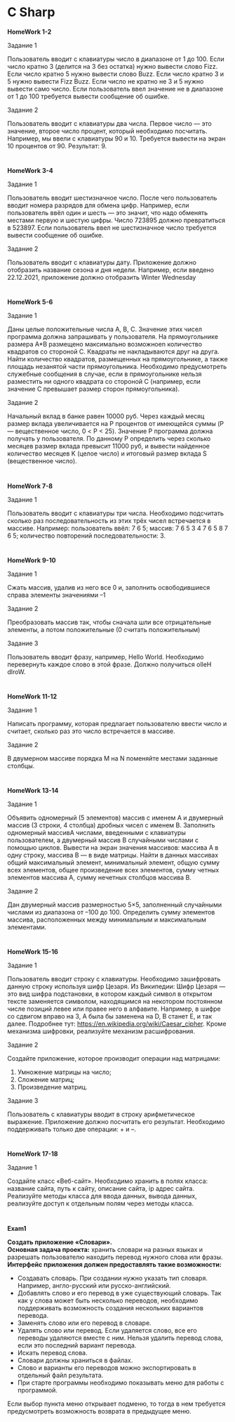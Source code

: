 # C Sharp

<b>HomeWork 1-2</b>

Задание 1

Пользователь вводит с клавиатуры число в диапазоне от 1 до 100. Если число кратно 3 (делится на 3 без остатка) нужно вывести слово Fizz. Если число кратно 5 нужно вывести слово Buzz. Если число кратно 3 и 5 нужно вывести Fizz Buzz. Если число не кратно не 3 и 5 нужно вывести само число. Если пользователь ввел значение не в диапазоне от 1 до 100 требуется вывести сообщение об ошибке.

Задание 2

Пользователь вводит с клавиатуры два числа. Первое число — это значение, второе число процент, который необходимо посчитать. Например, мы ввели с клавиатуры 90 и 10. Требуется вывести на экран 10 процентов от 90. Результат: 9.
#

<b>HomeWork 3-4</b>

Задание 1

Пользователь вводит шестизначное число. После чего пользователь вводит номера разрядов для обмена цифр. Например, если пользователь ввёл один и шесть — это значит, что надо обменять местами первую и шестую цифры. Число 723895 должно превратиться в 523897. Если пользователь ввел не шестизначное число требуется вывести сообщение об ошибке.

Задание 2

Пользователь вводит с клавиатуры дату. Приложение должно отобразить название сезона и дня недели. Например, если введено 22.12.2021, приложение должно отобразить Winter Wednesday
#

<b>HomeWork 5-6</b>

Задание 1

Даны целые положительные числа A, B, C. Значение этих чисел программа должна запрашивать у пользователя. На прямоугольнике размера A*B размещено максимально возможноеn количество квадратов со стороной C. Квадраты не накладываются друг на друга. Найти количество квадратов, размещенных на прямоугольнике, а также площадь незанятой части прямоугольника. Необходимо предусмотреть служебные сообщения в случае, если в прямоугольнике нельзя разместить ни одного квадрата со стороной С (например, если значение С превышает размер сторон прямоугольника).

Задание 2

Начальный вклад в банке равен 10000 руб. Через каждый месяц размер вклада увеличивается на P процентов от имеющейся суммы (P — вещественное число, 0 < P < 25). Значение Р программа должна получать у пользователя. По данному P определить через сколько месяцев размер вклада превысит 11000 руб, и вывести найденное количество месяцев K (целое число) и итоговый размер вклада S (вещественное число).
#

<b>HomeWork 7-8</b>

Задание 1

Пользователь вводит с клавиатуры три числа. Необходимо подсчитать сколько раз последовательность из этих
трёх чисел встречается в массиве.
Например:
пользователь ввёл: 7 6 5;
массив: 7 6 5 3 4 7 6 5 8 7 6 5;
количество повторений последовательности: 3.
#

<b>HomeWork 9-10</b>

Задание 1

Сжать массив, удалив из него все 0 и, заполнить освободившиеся справа элементы значениями –1

Задание 2

Преобразовать массив так, чтобы сначала шли все отрицательные элементы, а потом положительные (0 считать положительным)

Задание 3

Пользователь вводит фразу, например, Hello World. Необходимо перевернуть каждое слово в этой фразе. Должно получиться
olleH dlroW.

#
<b>HomeWork 11-12</b>

Задание 1

Написать программу, которая предлагает пользователю ввести число и считает, сколько раз это число встречается в массиве.

Задание 2

В двумерном массиве порядка M на N поменяйте местами заданные столбцы.

#
<b>HomeWork 13-14</b>

Задание 1

Объявить одномерный (5 элементов) массив с именем A и двумерный массив (3 строки, 4 столбца) дробных чисел с именем B. Заполнить одномерный массивА числами, введенными с клавиатуры пользователем, а двумерный массив В случайными числами с помощью циклов. Вывести на экран значения массивов: массива А в одну строку, массива В — в виде матрицы. Найти в данных массивах общий максимальный элемент, минимальный элемент, общую сумму всех элементов, общее произведение всех элементов, сумму четных элементов массива А, сумму нечетных столбцов массива В.

Задание 2

Дан двумерный массив размерностью 5×5, заполненный случайными числами из диапазона от –100 до 100. Определить сумму элементов массива, расположенных между минимальным и максимальным элементами.

#
<b>HomeWork 15-16</b>

Задание 1

Пользователь вводит строку с клавиатуры. Необходимо зашифровать данную строку используя шифр Цезаря. Из Википедии: Шифр Цезаря — это вид шифра подстановки, в котором каждый символ в открытом тексте заменяется символом, находящимся на некотором постоянном числе позиций левее или правее него в алфавите. Например, в шифре со сдвигом вправо на 3, A была бы заменена на D, B станет E, и так далее. Подробнее тут: https://en.wikipedia.org/wiki/Caesar_cipher. Кроме механизма шифровки, реализуйте механизм расшифрования.

Задание 2

Создайте приложение, которое производит операции над матрицами:
1) Умножение матрицы на число;
2) Сложение матриц;
3) Произведение матриц.

Задание 3

Пользователь с клавиатуры вводит в строку арифметическое выражение. Приложение должно посчитать его результат. Необходимо поддерживать только две операции: + и –.

#
<b>HomeWork 17-18</b>

Задание 1

Создайте класс «Веб-сайт». Необходимо хранить в полях класса: название сайта, путь к сайту, описание сайта, ip адрес сайта. Реализуйте методы класса для ввода данных, вывода данных, реализуйте доступ к отдельным полям через методы класса.

#
<b>Exam1</b>

<b>Создать приложение «Словари».</b><br>
<b>Основная задача проекта:</b> хранить словари на разных языках и разрешать пользователю находить перевод нужного слова или фразы.<br>
<b>Интерфейс приложения должен предоставлять такие возможности:</b>
<ul>
  <li>Создавать словарь. При создании нужно указать тип словаря. Например, англо-русский или русско-английский.</li>
  <li>Добавлять слово и его перевод в уже существующий словарь. Так как у слова может быть несколько переводов, необходимо поддерживать возможность создания нескольких  вариантов перевода.</li>
  <li>Заменять слово или его перевод в словаре.</li>
  <li>Удалять слово или перевод. Если удаляется слово, все его переводы удаляются вместе с ним. Нельзя удалить перевод слова, если это последний вариант перевода.</li>
  <li>Искать перевод слова.</li>
  <li>Словари должны храниться в файлах.</li>
  <li>Слово и варианты его переводов можно экспортировать в отдельный файл результата.</li>
  <li>При старте программы необходимо показывать меню для работы с программой. </li>
 </ul>
Если выбор пункта меню открывает подменю, то тогда в нем требуется предусмотреть возможность возврата в предыдущее меню.
